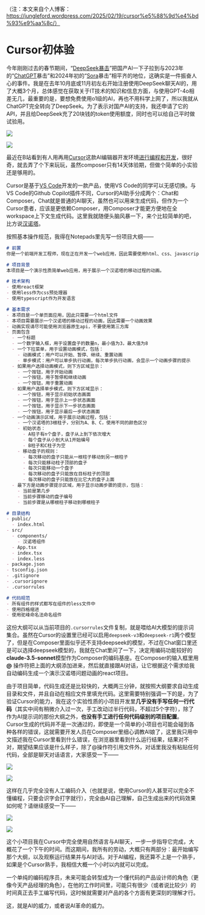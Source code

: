 （注：本文来自个人博客：https://jungleford.wordpress.com/2025/02/19/cursor%e5%88%9d%e4%bd%93%e9%aa%8c/）

# Cursor初体验

今年刚刚过去的春节期间，“[DeepSeek暴击](https://mp.weixin.qq.com/s/o41vPh9eJCVjCRUE4u5npA)”把国产AI一下子拉到与2023年的“[ChatGPT](https://chatgpt.com/)暴击”和2024年初的“[Sora](https://openai.com/sora/)暴击”相平齐的地位，这确实是一件振奋人心的事件。我是在去年10月底或11月初左右开始注册使用DeepSeek聊天AI的，用了大概3个月，总体感觉在获取关于IT技术的知识和信息方面，与使用GPT-4o相差无几，最重要的是，要想免费使用o1级的AI，再也不用科学上网了，所以我就从ChatGPT完全转向了DeepSeek。为了表示对国产AI的支持，我还申请了它的API，并且给DeepSeek充了20块钱的token使用额度，同时也可以给自己平时做试验用。

![](https://jungleford.wordpress.com/wp-content/uploads/2025/02/8be58584d7c3494800ba69567b6c3a3.jpg)

![](https://jungleford.wordpress.com/wp-content/uploads/2025/02/fd0fcfc9f943abdf17c0306d802aac7.jpg)

最近在B站看到有人用再用[Cursor](https://www.cursor.com/)这款AI编辑器开发环境[进行编程和开发](https://www.bilibili.com/video/BV16qsBebE8u)，很好奇，就去弄了个下来玩玩，虽然composer只有14天体验期，但做个简单的小实验还是够用的。

Cursor是基于[VS Code](https://code.visualstudio.com/)开发的一款产品，使用VS Code的同学可以无感切换。与VS Code的Github Copilot插件不同，Cursor的AI助手分成两个：Chat和Composer。Chat就是普通的AI聊天，虽然也可以用来生成代码，但作为一个Cursor患者，应该是更依赖Composer，用Composer才能更方便地在全workspace上下文生成代码。这里我就随便头脑风暴一下，来个比较简单的吧，比方说[汉诺塔](https://baike.baidu.com/item/%E6%B1%89%E8%AF%BA%E5%A1%94%E9%97%AE%E9%A2%98/1945186)。

按照基本操作规范，我得在Notepads里先写一份项目大纲——

```markdown
# 前置
你是一个前端开发工程师，现在正在开发一个web应用，因此需要使用html、css、javascript等技术及其衍生技术和框架。

# 项目背景
本项目是一个演示性质简单web应用，用于展示一个汉诺塔的移动过程的动画。

# 技术架构
- 使用react框架
- 使用less作为css预处理器
- 使用typescript作为开发语言

# 基本需求
- 本项目是一个单页面应用，因此只需要一个html文件
- 本项目需要展示一个汉诺塔的移动过程的动画，因此需要一个动画效果
- 动画实现请尽可能使用浏览器原生api，不要使用第三方库
- 页面包含
  - 一个标题
  - 一个数字输入框，用于设置盘子的数量n，最小值为3，最大值为8
  - 一个下拉菜单，用于设置动画模式，包括：
    - 动画模式：用户可以开始、暂停、继续、重置动画
    - 单步模式：用户可以单步执行动画，每次单步执行动画，会显示一个动画步骤的提示
  - 如果用户选择动画模式，则下方区域显示：
    - 一个按钮，用于开始动画
    - 一个按钮，用于暂停和继续动画
    - 一个按钮，用于重置动画
  - 如果用户选择单步模式，则下方区域显示：
    - 一个按钮，用于显示初始状态画面
    - 一个按钮，用于显示上一步状态画面
    - 一个按钮，用于显示下一步状态画面
    - 一个按钮，用于显示最后一步状态画面
  - 一个动画演示区域，用于展示动画过程，包括：
    - 一个汉诺塔的3根柱子，分别为A、B、C，使用不同的颜色区分
    - 初始状态：
      - A柱子有n个盘子，盘子从上到下依次增大
      - 每个盘子从小到大从1开始编号
      - B柱子和C柱子为空
    - 移动盘子的规则：
      - 每次移动的盘子只能从一根柱子移动到另一根柱子
      - 每次只能移动柱子顶部的盘子
      - 每次只能移动一个盘子
      - 每次移动的盘子只能放在目标柱子的顶部
      - 每次移动的盘子只能放在比它大的盘子上面
  - 最下方是动画步骤提示区域，用于显示动画步骤的提示，包括：
    - 当前是第几步
    - 当前步骤移动的盘子编号
    - 当前步骤是从哪根柱子移动到哪根柱子

# 目录结构
- public/
  - index.html
- src/
  - components/
    - 汉诺塔组件
  - App.tsx
  - index.tsx
  - index.less
- package.json
- tsconfig.json
- .gitignore
- .cursorignore
- .cursorrules

# 代码规范
- 所有组件的样式都写在组件的less文件中
- 使用四格缩进
- 使用驼峰命名法命名组件
```

这份大纲可以从当前项目的`.cursorrules`文件复制，就是喂给AI大模型的提示词集合。虽然在Cursor的设置里已经可以启用`deepseek-v3`和`deepseek-r1`两个模型了，但是在Composer里面似乎还不支持deepseek的模型，不过在Chat窗口里还是可以选择deepseek模型的，我就在Chat里问了一下，决定用编码功能较好的**claude-3.5-sonnet**模型作为Composer的编码基座。在Composer的输入框里用 **@** 操作符把上面的大纲添加进来，然后就直接跟AI对话，让它根据这个需求给我自动编码生成一个演示汉诺塔问题动画的react项目。

由于项目简单，代码生成还是比较快的，大概两三分钟，就按照大纲要求自动生成目录和文件，并且自动在相应文件里填充代码。这里需要特别强调一下的是，为了验证Cursor的能力，我在这个实验性质的小项目开发里**几乎没有手写任何一行代码**（其实中间有稍微介入过一次，手工改动过半行代码，不超过5个字符），除了作为AI提示词的那份大纲之外，**也没有手工进行任何代码级别的项目配置**。Cursor生成的代码并不是一次通过的，即使是一个简单的小项目也可能会碰到各种各样的错误，这就需要开发人员在Composer里细心调教AI娘了，这里我只用中文描述我在Cursor里看到什么错误，在浏览器里看到什么运行结果，结果对不对，期望结果应该是什么样子，除了@操作符引用文件外，对话里我没有粘贴任何代码，全部是聊天对话语言，大家感受一下——

![](https://jungleford.wordpress.com/wp-content/uploads/2025/02/image.png)

![](https://jungleford.wordpress.com/wp-content/uploads/2025/02/image-1.png)

这样在几乎完全没有人工编码介入（也就是说，使用Cursor的人甚至可以完全不懂编程，只要会识字会打字就行），完全由AI自己理解，自己生成出来的代码效果如何呢？请继续感受一下——

![](https://jungleford.wordpress.com/wp-content/uploads/2025/02/hanoi.gif)

![](https://jungleford.wordpress.com/wp-content/uploads/2025/02/hanoi2.gif)

这个小项目我在Cursor中完全使用自然语言与AI聊天，一步一步指导它完成，大概花了一个下午的时间。而这期间，我所有的劳动，大概只有两部分：最开始编写那个大纲，以及观察运行结果并与AI对话。对于AI编程，我还算不上是一个熟手，如果是个Cursor熟手，我相信大概一个小时以内就可以完成。

一个单纯的编码程序员，未来可能会转型成为一个懂代码的产品设计师的角色（更像今天产品经理的角色），在他的工作时间里，可能只有很少（或者说比较少）的时间真正去手工编写代码，这时候就需要对产品的各个方面有更深刻的理解才行。

这，就是AI的威力，或者说AI革命的威力。